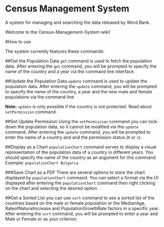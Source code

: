 # Census Management System
A system for managing and searching the data released by Word Bank.

Welcome to the Census-Management-System wiki!

#How to use

The system currently features these commands:

##Get the Population Data
`get` command is used to fetch the population data. After entering the `get` command, you will be prompted to specify the name of the country and a year via the command line interface.


##Update the Population Data
`update` command is used to update the population data. After entering the `update` command, you will be prompted to specify the name of the country, a year and the new male and female populations via the command line 

**Note:** `update` is only possible if the country is not protected. Read about `setPermission` command.

##Set Update Permission
Using the `setPermission` command you can lock-down the population data, so it cannot be modified via the `update` command. After entering the `update` command, you will be prompted to enter the name of a country and and the permission status (`0` or `1`).

##Display as a Chart
`populationChart` command serves to display a visual representation of the population data of a country in different years. You should specify the name of the country as an argument for this command. 
Example: `populationChart Bulgaria`


###Save Chart as a PDF
There are several options to store the chart displayed by `populationChart` command. You can select a format via the UI displayed after entering the `populationChart` command then right clicking on the chart and selecting the desired option.

##Get a Sorted List
you can use `sort` command to see a sorted list of the countries based on the male or female population or the MedianAge, RateofNaturalIncrease and PopulationGrowthRate factors in a specific year. After entering the `sort` command, you will be prompted to enter a year and Male or Female or as your criterion.
